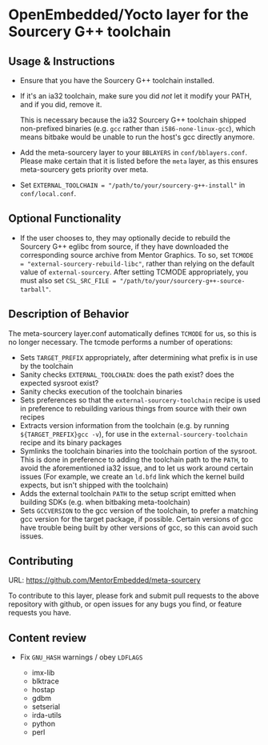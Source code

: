 OpenEmbedded/Yocto layer for the Sourcery G++ toolchain
=======================================================

Usage & Instructions
--------------------

- Ensure that you have the Sourcery G++ toolchain installed.
- If it's an ia32 toolchain, make sure you did *not* let it modify your PATH,
  and if you did, remove it.

  This is necessary because the ia32 Sourcery G++ toolchain
  shipped non-prefixed binaries (e.g. `gcc` rather than `i586-none-linux-gcc`), which
  means bitbake would be unable to run the host's gcc directly anymore.
- Add the meta-sourcery layer to your `BBLAYERS` in `conf/bblayers.conf`. Please make
  certain that it is listed before the `meta` layer, as this ensures meta-sourcery gets
  priority over meta.
- Set `EXTERNAL_TOOLCHAIN = "/path/to/your/sourcery-g++-install"` in `conf/local.conf`.

Optional Functionality
----------------------

- If the user chooses to, they may optionally decide to rebuild the Sourcery G++ eglibc
  from source, if they have downloaded the corresponding source archive from Mentor
  Graphics. To so, set `TCMODE = "external-sourcery-rebuild-libc"`, rather than relying
  on the default value of `external-sourcery`. After setting TCMODE appropriately, you
  must also set `CSL_SRC_FILE = "/path/to/your/sourcery-g++-source-tarball"`.

Description of Behavior
-----------------------

The meta-sourcery layer.conf automatically defines `TCMODE` for us, so this is no longer
necessary.  The tcmode performs a number of operations:

- Sets `TARGET_PREFIX` appropriately, after determining what prefix is in use by the toolchain
- Sanity checks `EXTERNAL_TOOLCHAIN`: does the path exist? does the expected sysroot exist?
- Sanity checks execution of the toolchain binaries
- Sets preferences so that the `external-sourcery-toolchain` recipe is used in preference
  to rebuilding various things from source with their own recipes
- Extracts version information from the toolchain (e.g. by running `${TARGET_PREFIX}gcc -v`),
  for use in the `external-sourcery-toolchain` recipe and its binary packages
- Symlinks the toolchain binaries into the toolchain portion of the sysroot. This is done
  in preference to adding the toolchain path to the `PATH`, to avoid the aforementioned
  ia32 issue, and to let us work around certain issues (For example, we create an `ld.bfd`
  link which the kernel build expects, but isn't shipped with the toolchain)
- Adds the external toolchain `PATH` to the setup script emitted when building SDKs (e.g.
  when bitbaking meta-toolchain)
- Sets `GCCVERSION` to the gcc version of the toolchain, to prefer a matching gcc version for
  the target package, if possible. Certain versions of gcc have trouble being built by other
  versions of gcc, so this can avoid such issues.

Contributing
------------

URL: https://github.com/MentorEmbedded/meta-sourcery

To contribute to this layer, please fork and submit pull requests to the above
repository with github, or open issues for any bugs you find, or feature
requests you have.

Content review
--------------

- Fix `GNU_HASH` warnings / obey `LDFLAGS`

    - imx-lib
    - blktrace
    - hostap
    - gdbm
    - setserial
    - irda-utils
    - python
    - perl
